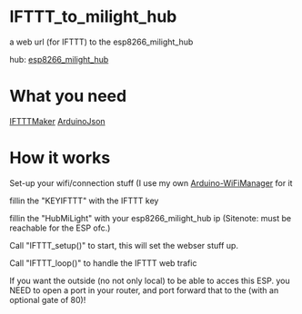 # IFTTT_to_milight_hub
 a web url (for IFTTT) to the esp8266_milight_hub

hub: [esp8266_milight_hub](https://github.com/sidoh/esp8266_milight_hub)

# What you need
[IFTTTMaker](https://github.com/witnessmenow/arduino-ifttt-maker)
[ArduinoJson](https://github.com/bblanchon/ArduinoJson)

# How it works
Set-up your wifi/connection stuff (I use my own [Arduino-WiFiManager](https://github.com/jellewie/Arduino-WiFiManager) for it 

fillin the "KEYIFTTT" with the IFTTT key

fillin the "HubMiLight" with your esp8266_milight_hub ip (Sitenote: must be reachable for the ESP ofc.)

Call "IFTTT_setup()" to start, this will set the webser stuff up.

Call "IFTTT_loop()" to handle the IFTTT web trafic

If you want the outside (no not only local) to be able to acces this ESP. you NEED to open a port in your router, and port forward that to the <IESPIP>(with an optional gate of 80)!
